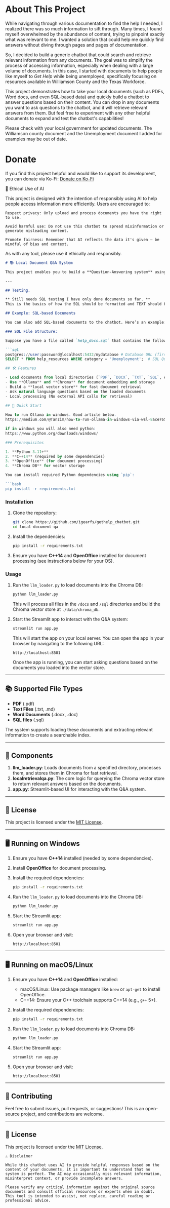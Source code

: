 # About This Project

While navigating through various documentation to find the help I needed, I realized there was so much information to sift through.
Many times, I found myself overwhelmed by the abundance of content, trying to pinpoint exactly what was relevant to me. 
I wanted a solution that could help me quickly find answers without diving through pages and pages of documentation.

So, I decided to build a generic chatbot that could search and retrieve relevant information from any documents. 
The goal was to simplify the process of accessing information, especially when dealing with a large volume of documents. 
In this case, I started with documents to help people like myself to *Get Help* while being unemployed, specifically focusing on resources
available in Williamson County and the Texas Workforce.

This project demonstrates how to take your local documents (such as PDFs, Word docs, and even SQL-based data) and quickly
build a chatbot to answer questions based on their content. You can drop in any documents you want to ask questions to the chatbot,
and it will retrieve relevant answers from them. But feel free to experiment with any other helpful documents
to expand and test the chatbot's capabilities!

Please check with your local government for updated documents.
The Williamson county document and the Unemployment document I added for examples may be out of date.

# Donate

If you find this project helpful and would like to support its development, you can donate via Ko-Fi: [Donate on Ko-Fi](https://ko-fi.com/igearfs)


🤖 Ethical Use of AI

This project is designed with the intention of responsibly using AI to help people access information more efficiently. Users are encouraged to:

    Respect privacy: Only upload and process documents you have the right to use.

    Avoid harmful use: Do not use this chatbot to spread misinformation or generate misleading content.

    Promote fairness: Remember that AI reflects the data it's given — be mindful of bias and context.

As with any tool, please use it ethically and responsibly.

```markdown
# 📚 Local Document Q&A System

This project enables you to build a **Question-Answering system** using documents in your local storage. It uses **LangChain**, **Ollama**, and **Chroma** for efficient document storage and retrieval. The system is designed to process and extract information from various file types like PDF, DOCX, SQL, and text files, allowing you to ask questions based on the documents you upload.

---

## Testing.

** Still needs SQL testing I have only done documents so far. **
This is the basics of how the SQL should be formatted and TEXT should be returned for processing:

## Example: SQL-based Documents

You can also add SQL-based documents to the chatbot. Here’s an example:

### SQL File Structure:

Suppose you have a file called `help_docs.sql` that contains the following data:

```sql
postgres://user:password@localhost:5432/mydatabase # Database URL (first line of the file)
SELECT * FROM help_resources WHERE category = 'Unemployment';  # SQL Query (subsequent lines) One Query per SQL file

## 🛠️ Features

- Load documents from local directories (`PDF`, `DOCX`, `TXT`, `SQL`, etc.)
- Use **Ollama** and **Chroma** for document embedding and storage
- Build a **local vector store** for fast document retrieval
- Ask natural language questions based on the loaded documents
- Local processing (No external API calls for retrieval)
  
## 🚀 Quick Start

How to run Ollama in windows. Good article below.
https://medium.com/@Tanzim/how-to-run-ollama-in-windows-via-wsl-8ace765cee12

if in windows you will also need python:
https://www.python.org/downloads/windows/

### Prerequisites

1. **Python 3.11+**
2. **C++14** (required by some dependencies)
3. **OpenOffice** (for document processing)
4. **Chroma DB** for vector storage

You can install required Python dependencies using `pip`:

```bash
pip install -r requirements.txt
```

### Installation

1. Clone the repository:
   
   ```bash
   git clone https://github.com/igearfs/gethelp_chatbot.git
   cd local-document-qa
   ```

2. Install the dependencies:
   
   ```bash
   pip install -r requirements.txt
   ```

3. Ensure you have **C++14** and **OpenOffice** installed for document processing (see instructions below for your OS).

### Usage

1. Run the `llm_loader.py` to load documents into the Chroma DB:

    ```bash
    python llm_loader.py
    ```

    This will process all files in the `/docs` and `/sql` directories and build the Chroma vector store at `./data/chroma_db`.

2. Start the Streamlit app to interact with the Q&A system:

    ```bash
    streamlit run app.py
    ```

    This will start the app on your local server. You can open the app in your browser by navigating to the following URL:
   
    ```text
    http://localhost:8501
    ```

    Once the app is running, you can start asking questions based on the documents you loaded into the vector store.

---

## 📚 Supported File Types

- **PDF** (.pdf)
- **Text Files** (.txt, .md)
- **Word Documents** (.docx, .doc)
- **SQL files** (.sql)

The system supports loading these documents and extracting relevant information to create a searchable index.

---

## 🧩 Components

1. **llm_loader.py**: Loads documents from a specified directory, processes them, and stores them in Chroma for fast retrieval.
2. **localretrievalqa.py**: The core logic for querying the Chroma vector store to return relevant answers based on the documents.
3. **app.py**: Streamlit-based UI for interacting with the Q&A system.

---

## 📑 License

This project is licensed under the [MIT License](https://opensource.org/licenses/MIT).

---

## 🖥️ Running on Windows

1. Ensure you have **C++14** installed (needed by some dependencies).
2. Install **OpenOffice** for document processing.
3. Install the required dependencies:

   ```bash
   pip install -r requirements.txt
   ```

4. Run the `llm_loader.py` to load documents into the Chroma DB:

   ```bash
   python llm_loader.py
   ```

5. Start the Streamlit app:

   ```bash
   streamlit run app.py
   ```

6. Open your browser and visit:

   ```text
   http://localhost:8501
   ```

---

## 🖥️ Running on macOS/Linux

1. Ensure you have **C++14** and **OpenOffice** installed:
   - macOS/Linux: Use package managers like `brew` or `apt-get` to install OpenOffice.
   - C++14: Ensure your C++ toolchain supports C++14 (e.g., `g++` 5+).

2. Install the required dependencies:

   ```bash
   pip install -r requirements.txt
   ```

3. Run the `llm_loader.py` to load documents into Chroma DB:

   ```bash
   python llm_loader.py
   ```

4. Start the Streamlit app:

   ```bash
   streamlit run app.py
   ```

5. Open your browser and visit:

   ```text
   http://localhost:8501
   ```

---

## 🤝 Contributing

Feel free to submit issues, pull requests, or suggestions! This is an open-source project, and contributions are welcome.

---

## 📄 License

This project is licensed under the [MIT License](https://opensource.org/licenses/MIT).

```
⚠️ Disclaimer

While this chatbot uses AI to provide helpful responses based on the content of your documents, it is important to understand that no system is perfect. The AI may occasionally miss relevant information, misinterpret context, or provide incomplete answers.

Please verify any critical information against the original source documents and consult official resources or experts when in doubt. This tool is intended to assist, not replace, careful reading or professional advice.